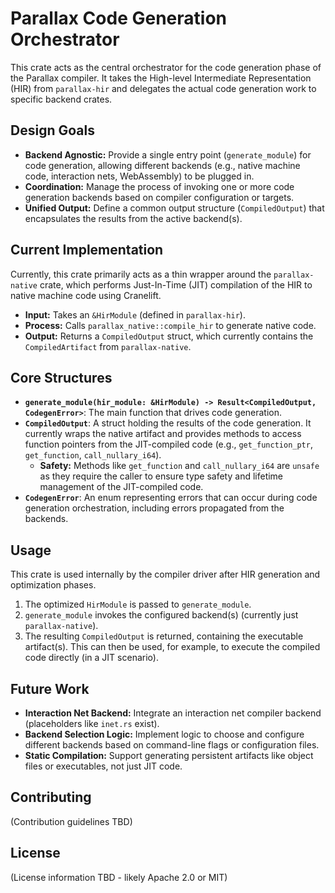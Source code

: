 # Parallax Code Generation Orchestrator

This crate acts as the central orchestrator for the code generation phase of the Parallax compiler. It takes the High-level Intermediate Representation (HIR) from `parallax-hir` and delegates the actual code generation work to specific backend crates.

## Design Goals

*   **Backend Agnostic:** Provide a single entry point (`generate_module`) for code generation, allowing different backends (e.g., native machine code, interaction nets, WebAssembly) to be plugged in.
*   **Coordination:** Manage the process of invoking one or more code generation backends based on compiler configuration or targets.
*   **Unified Output:** Define a common output structure (`CompiledOutput`) that encapsulates the results from the active backend(s).

## Current Implementation

Currently, this crate primarily acts as a thin wrapper around the `parallax-native` crate, which performs Just-In-Time (JIT) compilation of the HIR to native machine code using Cranelift.

*   **Input:** Takes an `&HirModule` (defined in `parallax-hir`).
*   **Process:** Calls `parallax_native::compile_hir` to generate native code.
*   **Output:** Returns a `CompiledOutput` struct, which currently contains the `CompiledArtifact` from `parallax-native`.

## Core Structures

*   **`generate_module(hir_module: &HirModule) -> Result<CompiledOutput, CodegenError>`**: The main function that drives code generation.
*   **`CompiledOutput`**: A struct holding the results of the code generation. It currently wraps the native artifact and provides methods to access function pointers from the JIT-compiled code (e.g., `get_function_ptr`, `get_function`, `call_nullary_i64`).
    *   **Safety:** Methods like `get_function` and `call_nullary_i64` are `unsafe` as they require the caller to ensure type safety and lifetime management of the JIT-compiled code.
*   **`CodegenError`**: An enum representing errors that can occur during code generation orchestration, including errors propagated from the backends.

## Usage

This crate is used internally by the compiler driver after HIR generation and optimization phases.

1.  The optimized `HirModule` is passed to `generate_module`.
2.  `generate_module` invokes the configured backend(s) (currently just `parallax-native`).
3.  The resulting `CompiledOutput` is returned, containing the executable artifact(s). This can then be used, for example, to execute the compiled code directly (in a JIT scenario).

## Future Work

*   **Interaction Net Backend:** Integrate an interaction net compiler backend (placeholders like `inet.rs` exist).
*   **Backend Selection Logic:** Implement logic to choose and configure different backends based on command-line flags or configuration files.
*   **Static Compilation:** Support generating persistent artifacts like object files or executables, not just JIT code.

## Contributing

(Contribution guidelines TBD)

## License

(License information TBD - likely Apache 2.0 or MIT) 